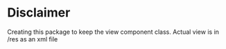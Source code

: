 # Disclaimer
Creating this package to keep the view component class. Actual view is in /res as an xml file 